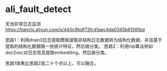 # ali_fault_detect
天池异常日志监测
https://tianchi.aliyun.com/s/440c9bdf73fcd1aec4da0345b81581bd

思路1：利用drain3日志提取模板提取非结构日志数据转为结构化数据，并且基于提取的结构化数据做一些统计特征，然后做分类。
思路2：利用nlp算法例如doc2vec对日志信息提取embedding，然后做分类。

思路1效果比思路2高二十个点以上，可以融合。
